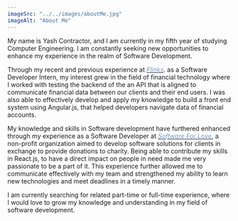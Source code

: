 ```yaml
---
imageSrc: "../../images/aboutMe.jpg"
imageAlt: "About Me"
---
```


My name is Yash Contractor, and I am currently in my fifth year of studying Computer Engineering. I am constantly seeking new opportunities to enhance my experience in the realm of Software Development. 

Through my recent and previous experience at [<span style="color:#7698D4">*Flinks*</span>](https://flinks.com/). as a Software Developer Intern, my interest grew in the field of financial technology where I worked with testing the backend of the an API that is aligned to communicate financial data between our clients and their end users. I was also able to effectively develop and apply my knowledge to build a front end system using Angular.js, that helped developers navigate data of financial accounts. 
 
My knowledge and skills in Software development have furthered enhanced through my experience as a Software Developer at [<span style="color:#7698D4">*Software For Love*</span>](https://www.softwareforlove.com/), a non-profit organization aimed to develop software solutions for clients in exchange to provide donations to charity. Being able to contribute my skills in React.js, to have a direct impact on people in need made me very passionate to be a part of it. This experience further allowed me to communicate effectively with my team and strengthened my ability to learn new technologies and meet deadlines in a timely manner.
 
I am currently searching for related part-time or full-time experience, where I would love to grow my knowledge and understanding in my field of software development.


